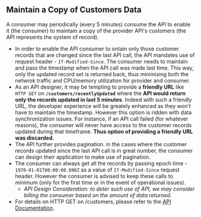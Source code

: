 **Maintain a Copy of Customers Data**
----
A consumer may periodically (every 5 minutes) consume the API to enable it (the consumer) to maintain a copy of the provider API's customers (the API represents the system of record).

- In order to enable the API consumer to ontain only those customer records that are changed since the last API call, the API mandates use of request header - `If-Modified-Since`. The consumer needs to maintain and pass the timestamp when the API call was made last time. This way, only the updated record set is returned back, thus minimising both the netwrok traffic and CPU/memory utilization for provider and consumer.
- As an API designer, it may be tempting to provide a **friendly URL** like `HTTP GET` on **`/customers/recentlyUpdated`** where the **API would return only the records updated in last 5 minutes**. Indeed with such a friendly URL, the developer experience will be greately enhanced as they won't have to maintain the timestamp. However this option is ridden with data synchronization issues. For instance, if an API call failed (for whatever reasons), the consumer will never have access to the customer records updated during that timeframe. **Thus option of providing a friendly URL was discarded.**
- The API further provides pagination. in the cases where the customer records updated since the last API call is in great number, the consumer can design their application to make use of pagination.
- The consumer can always get all the records by passing epoch time - `1970-01-01T00:00:00.090Z` as a value of `If-Modified-Since` request header. However the consumer is advised to keep these calls to minimum (only for the first time or in the event of operational issues).
  - *API Design Consideration: to deter such use of API, we may consider billing the consumer based on the amount of data returned.*
- For details on HTTP GET on /customers, please refer to the [API Documentation](API_DOCUMENTATION.md).
